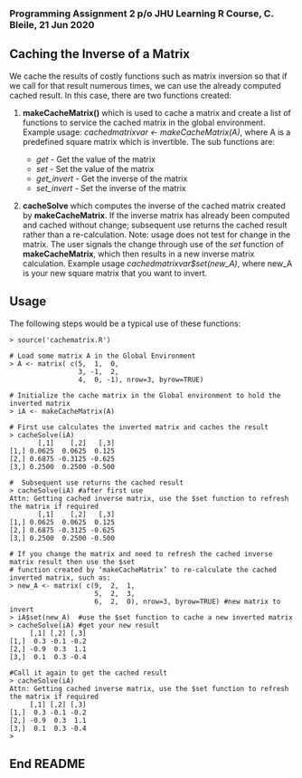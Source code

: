 ### Programming Assignment 2 p/o JHU Learning R Course, C. Bleile, 21 Jun 2020

## Caching the Inverse of a Matrix

We cache the results of costly functions such as matrix inversion so that if we call for that result numerous times, we can use the already computed cached result.  In this case, there are two functions created: 

1. **makeCacheMatrix()** which is used to cache a matrix and create a list of functions to service the cached matrix in the global environment.  Example usage: *cachedmatrixvar <- makeCacheMatrix(A)*, where A is a predefined square matrix which is invertible.  The sub functions are:
	- *get* - Get the value of the matrix
 	- *set* - Set the value of the matrix
 	- *get_invert* - Get the inverse of the matrix
 	- *set_invert* - Set the inverse of the matrix

2.  **cacheSolve** which computes the inverse of the cached matrix created by **makeCacheMatrix**. If the inverse matrix has already been computed and cached without change; subsequent use returns the cached result rather than a re-calculation.  Note: usage does not test for change in the matrix.  The user signals the change through use of the *set* function of **makeCacheMatrix**, which then results in a new inverse matrix calculation.  Example usage *cachedmatrixvar$set(new_A)*, where new_A is your new square matrix that you want to invert.
    
## Usage

The following steps would be a typical use of these functions:

```
> source('cachematrix.R')

# Load some matrix A in the Global Environment
> A <- matrix( c(5,  1,  0,
                 3, -1,  2,
                 4,  0, -1), nrow=3, byrow=TRUE)

# Initialize the cache matrix in the Global environment to hold the inverted matrix
> iA <- makeCacheMatrix(A)

# First use calculates the inverted matrix and caches the result
> cacheSolve(iA)
       [,1]    [,2]   [,3][1,] 0.0625  0.0625  0.125[2,] 0.6875 -0.3125 -0.625[3,] 0.2500  0.2500 -0.500

#  Subsequent use returns the cached result
> cacheSolve(iA) #after first use
Attn: Getting cached inverse matrix, use the $set function to refresh the matrix if required       [,1]    [,2]   [,3][1,] 0.0625  0.0625  0.125[2,] 0.6875 -0.3125 -0.625[3,] 0.2500  0.2500 -0.500

# If you change the matrix and need to refresh the cached inverse matrix result then use the $set 
# function created by ‘makeCacheMatrix’ to re-calculate the cached inverted matrix, such as:
> new_A <- matrix( c(9,  2,  1,                     5,  2,  3,                     6,  2,  0), nrow=3, byrow=TRUE) #new matrix to invert
> iA$set(new_A)  #use the $set function to cache a new inverted matrix
> cacheSolve(iA) #get your new result
     [,1] [,2] [,3][1,]  0.3 -0.1 -0.2[2,] -0.9  0.3  1.1[3,]  0.1  0.3 -0.4

#Call it again to get the cached result
> cacheSolve(iA)Attn: Getting cached inverse matrix, use the $set function to refresh the matrix if required     [,1] [,2] [,3][1,]  0.3 -0.1 -0.2[2,] -0.9  0.3  1.1[3,]  0.1  0.3 -0.4
> 
```
## End README